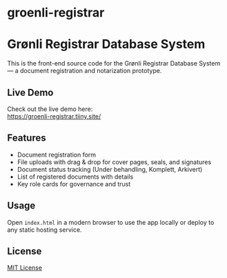 # groenli-registrar
# Grønli Registrar Database System

This is the front-end source code for the Grønli Registrar Database System — a document registration and notarization prototype.

## Live Demo

Check out the live demo here:  
https://groenli-registrar.tiiny.site/

## Features

- Document registration form  
- File uploads with drag & drop for cover pages, seals, and signatures  
- Document status tracking (Under behandling, Komplett, Arkivert)  
- List of registered documents with details  
- Key role cards for governance and trust  

## Usage

Open `index.html` in a modern browser to use the app locally or deploy to any static hosting service.

## License

[MIT License](LICENSE)
